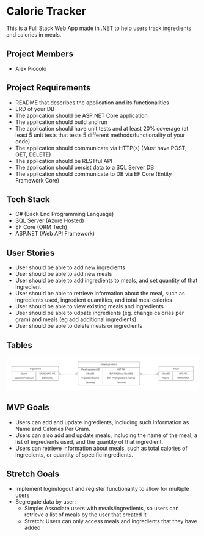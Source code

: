 # Calorie Tracker

This is a Full Stack Web App made in .NET to help users track ingredients and calories in meals.  

## Project Members
- Alex Piccolo

## Project Requirements
- README that describes the application and its functionalities
- ERD of your DB
- The application should be ASP.NET Core application
- The application should build and run
- The application should have unit tests and at least 20% coverage (at least 5 unit tests that tests 5 different methods/functionality of your code)
- The application should communicate via HTTP(s) (Must have POST, GET, DELETE)
- The application should be RESTful API
- The application should persist data to a SQL Server DB
- The application should communicate to DB via EF Core (Entity Framework Core)

## Tech Stack

- C# (Back End Programming Language)
- SQL Server (Azure Hosted)
- EF Core (ORM Tech)
- ASP.NET (Web API Framework)

## User Stories
- User should be able to add new ingredients
- User should be able to add new meals
- User should be able to add ingredients to meals, and set quantity of that ingredient
- User should be able to retrieve information about the meal, such as ingredients used, ingredient quantities, and total meal  calories
- User should be able to view existing meals and ingredients
- User should be able to udpate ingredients (eg. change calories per gram) and meals (eg add additional ingredients)
- User should be able to delete meals or ingredients

## Tables
![ERD](./Calorie%20Tracker%20ERD.jpeg)

## MVP Goals
 - Users can add and update ingredients, including such information as Name and Calories Per Gram. 
 - Users can also add and update meals, including the name of the meal, a list of ingredients used, and the quantity of that ingredient. 
 - Users can retrieve information about meals, such as total calories of ingredients, or quantity of specific ingredients. 


## Stretch Goals
- Implement login/logout and register functionality to allow for multiple users
- Segregate data by user: 
    - Simple: Associate users with meals/ingredients, so users can retrieve a list of meals by the user that created it
	- Stretch: Users can only access meals and ingredients that they have added